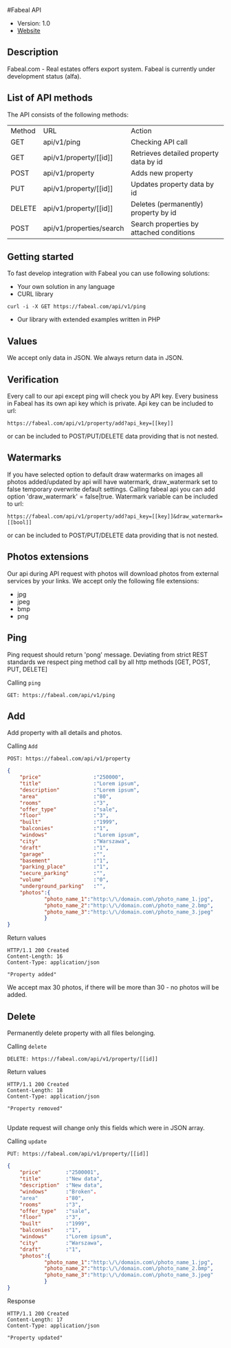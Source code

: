 #Fabeal API

* Version: 1.0
* [Website](https://fabeal.com/)

## Description

Fabeal.com - Real estates offers export system.
Fabeal is currently under development status (alfa).


List of API methods
----------------
The API consists of the following methods:

<table>
	<tr>
		<td>Method</td>
		<td>URL</td>
		<td>Action</td>
	</tr>
	<tr>
		<td>GET</td>
		<td>api/v1/ping</td>
		<td>Checking API call</td>
	</tr>
	<tr>
		<td>GET</td>
		<td>api/v1/property/[[id]]</td>
		<td>Retrieves detailed property data by id</td>
	</tr>
	<tr>
		<td>POST</td>
		<td>api/v1/property</td>
		<td>Adds new property</td>
	</tr>
	<tr>
		<td>PUT</td>
		<td>api/v1/property/[[id]]</td>
		<td>Updates property data by id</td>
	</tr>
	<tr>
		<td>DELETE</td>
		<td>api/v1/property/[[id]]</td>
		<td>Deletes (permanently) property by id</td>
	</tr>
	<tr>
		<td>POST</td>
		<td>api/v1/properties/search</td>
		<td>Search properties by attached conditions</td>
	</tr>
</table>



Getting started
------------------------
To fast develop integration with Fabeal you can use following solutions:

* Your own solution in any language
* CURL library
```
curl -i -X GET https://fabeal.com/api/v1/ping
```
* Our library with extended examples written in PHP

Values
------------------------
We accept only data in JSON.
We always return data in JSON.

Verification
------------------------
Every call to our api except ping will check you by API key. Every business in Fabeal has its own api key which is private.
Api key can be included to url:
```
https://fabeal.com/api/v1/property/add?api_key=[[key]]
```
or can be included to POST/PUT/DELETE data providing that is not nested.


Watermarks
------------------------
If you have selected option to default draw watermarks on images all photos added/updated by api will have watermark,
draw_watermark set to false temporary overwrite default settings.
Calling fabeal api you can add option 'draw_watermark' = false|true.
Watermark variable can be included to url:
```
https://fabeal.com/api/v1/property/add?api_key=[[key]]&draw_watermark=[[bool]]
```
or can be included to POST/PUT/DELETE data providing that is not nested.

Photos extensions
------------------------
Our api during API request with photos will download photos from external services by your links. We accept only the following file extensions:
* jpg
* jpeg
* bmp
* png


## Ping

Ping request should return 'pong' message. Deviating from strict REST standards we respect ping method call by all http
methods [GET, POST, PUT, DELETE]

Calling `ping`

```
GET: https://fabeal.com/api/v1/ping
```

## Add

Add property with all details and photos.

Calling `Add`
```
POST: https://fabeal.com/api/v1/property
```
```json
{
	"price"                 :"250000",
	"title"                 :"Lorem ipsum",
	"description"           :"Lorem ipsum",
	"area"                  :"80",
	"rooms"                 :"3",
	"offer_type"            :"sale",
	"floor"                 :"3",
	"built"                 :"1999",
	"balconies"             :"1",
	"windows"               :"Lorem ipsum",
	"city"                  :"Warszawa",
	"draft"                 :"1",
	"garage"                :"",
	"basement"              :"1",
	"parking_place"         :"1",
	"secure_parking"        :"",
	"volume"                :"0",
	"underground_parking"   :"",
	"photos":{
			"photo_name_1":"http:\/\/domain.com\/photo_name_1.jpg",
			"photo_name_2":"http:\/\/domain.com\/photo_name_2.bmp",
			"photo_name_3":"http:\/\/domain.com\/photo_name_3.jpeg"
			}
}
```

Return values

```
HTTP/1.1 200 Created
Content-Length: 16
Content-Type: application/json

"Property added"
```
We accept max 30 photos, if there will be more than 30 - no photos will be added.


## Delete

Permanently delete property with all files belonging.

Calling `delete`

```
DELETE: https://fabeal.com/api/v1/property/[[id]]
```

Return values

```
HTTP/1.1 200 Created
Content-Length: 18
Content-Type: application/json

"Property removed"
```


##

Update request will change only this fields which were in JSON array.

Calling `update`

```
PUT: https://fabeal.com/api/v1/property/[[id]]
```
```json
{
	"price"        :"2500001",
	"title"        :"New data",
	"description"  :"New data",
	"windows"      :"Broken".
	"area"         :"80",
	"rooms"        :"3",
	"offer_type"   :"sale",
	"floor"        :"3",
	"built"        :"1999",
	"balconies"    :"1",
	"windows"      :"Lorem ipsum",
	"city"         :"Warszawa",
	"draft"        :"1",
	"photos":{
	        "photo_name_1":"http:\/\/domain.com\/photo_name_1.jpg",
	        "photo_name_2":"http:\/\/domain.com\/photo_name_2.bmp",
	        "photo_name_3":"http:\/\/domain.com\/photo_name_3.jpeg"
	        }
}
```
Response

```
HTTP/1.1 200 Created
Content-Length: 17
Content-Type: application/json

"Property updated"
```
